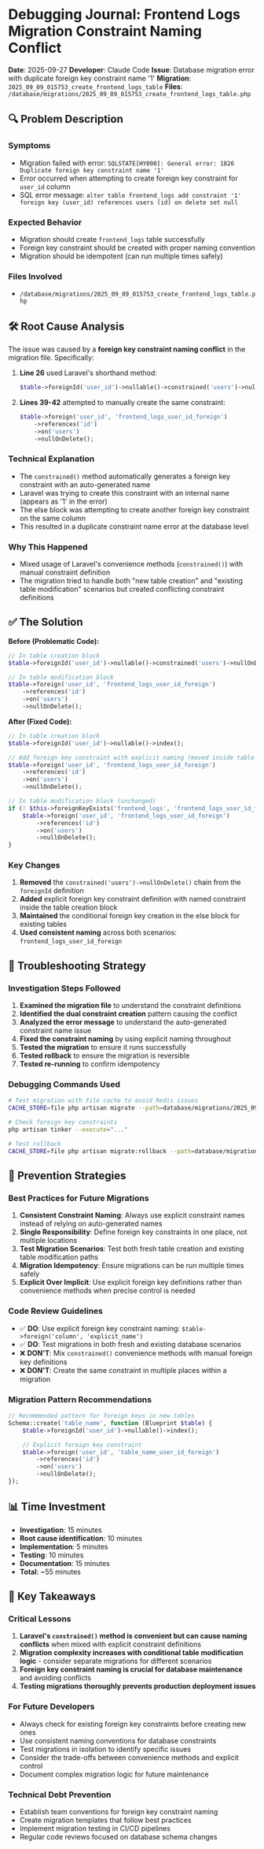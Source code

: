 # Debugging Journal: Frontend Logs Migration Constraint Naming Conflict

**Date**: 2025-09-27
**Developer**: Claude Code
**Issue**: Database migration error with duplicate foreign key constraint name '1'
**Migration**: `2025_09_09_015753_create_frontend_logs_table`
**Files**: `/database/migrations/2025_09_09_015753_create_frontend_logs_table.php`

## 🔍 Problem Description

### Symptoms
- Migration failed with error: `SQLSTATE[HY000]: General error: 1826 Duplicate foreign key constraint name '1'`
- Error occurred when attempting to create foreign key constraint for `user_id` column
- SQL error message: `alter table frontend_logs add constraint '1' foreign key (user_id) references users (id) on delete set null`

### Expected Behavior
- Migration should create `frontend_logs` table successfully
- Foreign key constraint should be created with proper naming convention
- Migration should be idempotent (can run multiple times safely)

### Files Involved
- `/database/migrations/2025_09_09_015753_create_frontend_logs_table.php`

## 🛠️ Root Cause Analysis

The issue was caused by a **foreign key constraint naming conflict** in the migration file. Specifically:

1. **Line 26** used Laravel's shorthand method:
   ```php
   $table->foreignId('user_id')->nullable()->constrained('users')->nullOnDelete()->index();
   ```

2. **Lines 39-42** attempted to manually create the same constraint:
   ```php
   $table->foreign('user_id', 'frontend_logs_user_id_foreign')
       ->references('id')
       ->on('users')
       ->nullOnDelete();
   ```

### Technical Explanation
- The `constrained()` method automatically generates a foreign key constraint with an auto-generated name
- Laravel was trying to create this constraint with an internal name (appears as '1' in the error)
- The else block was attempting to create another foreign key constraint on the same column
- This resulted in a duplicate constraint name error at the database level

### Why This Happened
- Mixed usage of Laravel's convenience methods (`constrained()`) with manual constraint definition
- The migration tried to handle both "new table creation" and "existing table modification" scenarios but created conflicting constraint definitions

## ✅ The Solution

**Before (Problematic Code):**
```php
// In table creation block
$table->foreignId('user_id')->nullable()->constrained('users')->nullOnDelete()->index();

// In table modification block
$table->foreign('user_id', 'frontend_logs_user_id_foreign')
    ->references('id')
    ->on('users')
    ->nullOnDelete();
```

**After (Fixed Code):**
```php
// In table creation block
$table->foreignId('user_id')->nullable()->index();

// Add foreign key constraint with explicit naming (moved inside table creation)
$table->foreign('user_id', 'frontend_logs_user_id_foreign')
    ->references('id')
    ->on('users')
    ->nullOnDelete();

// In table modification block (unchanged)
if (! $this->foreignKeyExists('frontend_logs', 'frontend_logs_user_id_foreign')) {
    $table->foreign('user_id', 'frontend_logs_user_id_foreign')
        ->references('id')
        ->on('users')
        ->nullOnDelete();
}
```

### Key Changes
1. **Removed** the `constrained('users')->nullOnDelete()` chain from the `foreignId` definition
2. **Added** explicit foreign key constraint definition with named constraint inside the table creation block
3. **Maintained** the conditional foreign key creation in the else block for existing tables
4. **Used consistent naming** across both scenarios: `frontend_logs_user_id_foreign`

## 🔬 Troubleshooting Strategy

### Investigation Steps Followed
1. **Examined the migration file** to understand the constraint definitions
2. **Identified the dual constraint creation** pattern causing the conflict
3. **Analyzed the error message** to understand the auto-generated constraint name issue
4. **Fixed the constraint naming** by using explicit naming throughout
5. **Tested the migration** to ensure it runs successfully
6. **Tested rollback** to ensure the migration is reversible
7. **Tested re-running** to confirm idempotency

### Debugging Commands Used
```bash
# Test migration with file cache to avoid Redis issues
CACHE_STORE=file php artisan migrate --path=database/migrations/2025_09_09_015753_create_frontend_logs_table.php

# Check foreign key constraints
php artisan tinker --execute="..."

# Test rollback
CACHE_STORE=file php artisan migrate:rollback --path=database/migrations/2025_09_09_015753_create_frontend_logs_table.php
```

## 🚫 Prevention Strategies

### Best Practices for Future Migrations
1. **Consistent Constraint Naming**: Always use explicit constraint names instead of relying on auto-generated names
2. **Single Responsibility**: Define foreign key constraints in one place, not multiple locations
3. **Test Migration Scenarios**: Test both fresh table creation and existing table modification paths
4. **Migration Idempotency**: Ensure migrations can be run multiple times safely
5. **Explicit Over Implicit**: Use explicit foreign key definitions rather than convenience methods when precise control is needed

### Code Review Guidelines
- ✅ **DO**: Use explicit foreign key constraint naming: `$table->foreign('column', 'explicit_name')`
- ✅ **DO**: Test migrations in both fresh and existing database scenarios
- ❌ **DON'T**: Mix `constrained()` convenience methods with manual foreign key definitions
- ❌ **DON'T**: Create the same constraint in multiple places within a migration

### Migration Pattern Recommendations
```php
// Recommended pattern for foreign keys in new tables
Schema::create('table_name', function (Blueprint $table) {
    $table->foreignId('user_id')->nullable()->index();

    // Explicit foreign key constraint
    $table->foreign('user_id', 'table_name_user_id_foreign')
        ->references('id')
        ->on('users')
        ->nullOnDelete();
});
```

## 📊 Time Investment

- **Investigation**: 15 minutes
- **Root cause identification**: 10 minutes
- **Implementation**: 5 minutes
- **Testing**: 10 minutes
- **Documentation**: 15 minutes
- **Total**: ~55 minutes

## 🎯 Key Takeaways

### Critical Lessons
1. **Laravel's `constrained()` method is convenient but can cause naming conflicts** when mixed with explicit constraint definitions
2. **Migration complexity increases with conditional table modification logic** - consider separate migrations for different scenarios
3. **Foreign key constraint naming is crucial for database maintenance** and avoiding conflicts
4. **Testing migrations thoroughly prevents production deployment issues**

### For Future Developers
- Always check for existing foreign key constraints before creating new ones
- Use consistent naming conventions for database constraints
- Test migrations in isolation to identify specific issues
- Consider the trade-offs between convenience methods and explicit control
- Document complex migration logic for future maintenance

### Technical Debt Prevention
- Establish team conventions for foreign key constraint naming
- Create migration templates that follow best practices
- Implement migration testing in CI/CD pipelines
- Regular code reviews focused on database schema changes